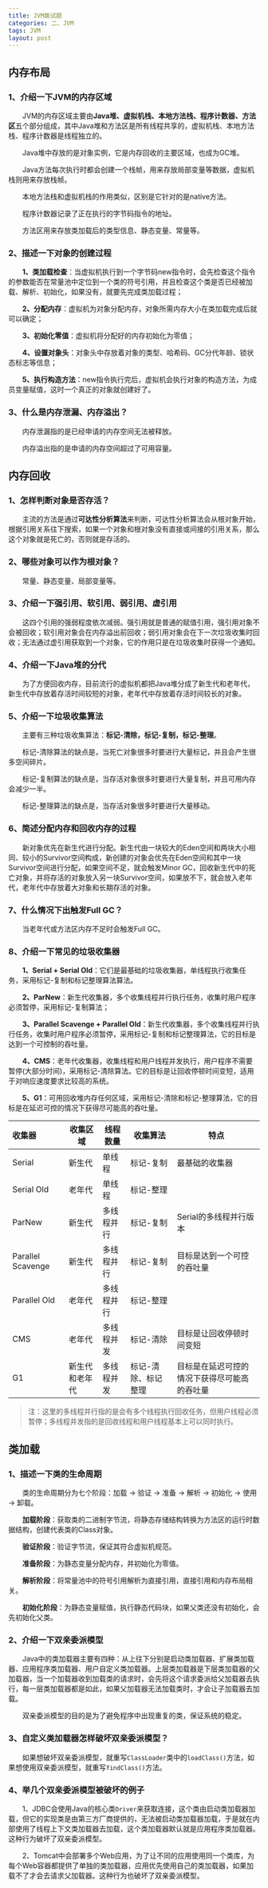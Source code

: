 ```yaml
---
title: JVM面试题
categories: 二、JVM
tags: JVM
layout: post
---
```




## 内存布局

### 1、介绍一下JVM的内存区域

　　JVM的内存区域主要由**Java堆、虚拟机栈、本地方法栈、程序计数器、方法区**五个部分组成，其中Java堆和方法区是所有线程共享的，虚拟机栈、本地方法栈、程序计数器是线程独立的。

　　Java堆中存放的是对象实例，它是内存回收的主要区域，也成为GC堆。

　　Java方法每次执行时都会创建一个栈帧，用来存放局部变量等数据，虚拟机栈则用来存放栈帧。

　　本地方法栈和虚拟机栈的作用类似，区别是它针对的是native方法。

　　程序计数器记录了正在执行的字节码指令的地址。

　　方法区用来存放类加载后的类型信息、静态变量、常量等。

### 2、描述一下对象的创建过程

　　**1、类加载检查**：当虚拟机执行到一个字节码new指令时，会先检查这个指令的参数能否在常量池中定位到一个类的符号引用，并且检查这个类是否已经被加载、解析、初始化，如果没有，就要先完成类加载过程；

　　**2、分配内存**：虚拟机为对象分配内存，对象所需内存大小在类加载完成后就可以确定；

　　**3、初始化零值**：虚拟机将分配好的内存初始化为零值；

　　**4、设置对象头**：对象头中存放着对象的类型、哈希码、GC分代年龄、锁状态标志等信息；

　　**5、执行构造方法**：new指令执行完后，虚拟机会执行对象的构造方法，为成员变量赋值，这时一个真正的对象就创建好了。

### 3、什么是内存泄漏、内存溢出？

　　内存泄漏指的是已经申请的内存空间无法被释放。

　　内存溢出指的是申请的内存空间超过了可用容量。

## 内存回收

### 1、怎样判断对象是否存活？

　　主流的方法是通过**可达性分析算法**来判断，可达性分析算法会从根对象开始，根据引用关系往下搜索，如果一个对象和根对象没有直接或间接的引用关系，那么这个对象就是死亡的，否则就是存活的。

### 2、哪些对象可以作为根对象？

　　常量、静态变量、局部变量等。

### 3、介绍一下强引用、软引用、弱引用、虚引用

　　这四个引用的强弱程度依次减弱。强引用就是普通的赋值引用，强引用对象不会被回收；软引用对象会在内存溢出前回收；弱引用对象会在下一次垃圾收集时回收；无法通过虚引用获取到一个对象，它的作用只是在垃圾收集时获得一个通知。

### 4、介绍一下Java堆的分代

　　为了方便回收内存，目前流行的虚拟机都把Java堆分成了新生代和老年代，新生代中存放着存活时间较短的对象，老年代中存放着存活时间较长的对象。

### 5、介绍一下垃圾收集算法

　　主要有三种垃圾收集算法：**标记-清除，标记-复制，标记-整理**。

　　标记-清除算法的缺点是，当死亡对象很多时要进行大量标记，并且会产生很多空间碎片。

　　标记-复制算法的缺点是，当存活对象很多时要进行大量复制，并且可用内存会减少一半。

　　标记-整理算法的缺点是，当存活对象很多时要进行大量移动。

### 6、简述分配内存和回收内存的过程

　　新对象优先在新生代进行分配。新生代由一块较大的Eden空间和两块大小相同、较小的Survivor空间构成，新创建的对象会优先在Eden空间和其中一块Survivor空间进行分配，如果空间不足，就会触发Minor GC，回收新生代中的死亡对象，并将存活的对象放入另一块Survivor空间，如果放不下，就会放入老年代，老年代中存放着大对象和长期存活的对象。

### 7、什么情况下出触发Full GC？

　　当老年代或方法区内存不足时会触发Full GC。

### 8、介绍一下常见的垃圾收集器

　　**1、Serial + Serial Old**：它们是最基础的垃圾收集器，单线程执行收集任务，采用标记-复制和标记整理算法算法。

　　**2、ParNew**：新生代收集器，多个收集线程并行执行任务，收集时用户程序必须暂停，采用标记-复制算法；

　　**3、Parallel Scavenge + Parallel Old**：新生代收集器，多个收集线程并行执行任务，收集时用户程序必须暂停，采用标记-复制和标记整理算法，它的目标是达到一个可控制的吞吐量。

　　**4、CMS**：老年代收集器，收集线程和用户线程并发执行，用户程序不需要暂停(大部分时间)，采用标记-清除算法。它的目标是让回收停顿时间变短，适用于对响应速度要求比较高的系统。

　　**5、G1**：可用回收堆内存任何区域，采用标记-清除和标记-整理算法，它的目标是在延迟可控的情况下获得尽可能高的吞吐量。

| 收集器            | 收集区域       | 线程数量   | 收集算法            | 特点                                         |
| :---------------- | -------------- | ---------- | ------------------- | -------------------------------------------- |
| Serial            | 新生代         | 单线程     | 标记-复制           | 最基础的收集器                               |
| Serial Old        | 老年代         | 单线程     | 标记-整理           |                                              |
| ParNew            | 新生代         | 多线程并行 | 标记-复制           | Serial的多线程并行版本                       |
| Parallel Scavenge | 新生代         | 多线程并行 | 标记-复制           | 目标是达到一个可控的吞吐量                   |
| Parallel Old      | 老年代         | 多线程并行 | 标记-整理           |                                              |
| CMS               | 老年代         | 多线程并发 | 标记-清除           | 目标是让回收停顿时间变短                     |
| G1                | 新生代和老年代 | 多线程并发 | 标记-清除、标记整理 | 目标是在延迟可控的情况下获得尽可能高的吞吐量 |

> 注：这里的多线程并行指的是会有多个线程执行回收任务，但用户线程必须暂停；多线程并发指的是回收线程和用户线程基本上可以同时执行。

## 类加载

### 1、描述一下类的生命周期

　　类的生命周期分为七个阶段：加载 -> 验证 -> 准备 -> 解析 -> 初始化 -> 使用 -> 卸载。

　　**加载阶段**：获取类的二进制字节流，将静态存储结构转换为方法区的运行时数据结构，创建代表类的Class对象。

　　**验证阶段**：验证字节流，保证其符合虚拟机规范。

　　**准备阶段**：为静态变量分配内存，并初始化为零值。

　　**解析阶段**：将常量池中的符号引用解析为直接引用，直接引用和内存布局相关。

　　**初始化阶段**：为静态变量赋值，执行静态代码块，如果父类还没有初始化，会先初始化父类。

### 2、介绍一下双亲委派模型

　　Java中的类加载器主要有四种：从上往下分别是启动类加载器、扩展类加载器、应用程序类加载器、用户自定义类加载器。上层类加载器是下层类加载器的父加载器，当一个加载器收到加载类的请求时，会先将这个请求委派给父加载器去执行，每一层类加载器都是如此，如果父加载器无法加载类时，才会让子加载器去加载。

　　双亲委派模型的目的是为了避免程序中出现重复的类，保证系统的稳定。

### 3、自定义类加载器怎样破坏双亲委派模型？

　　如果想破坏双亲委派模型，就重写`ClassLoader`类中的`loadClass()`方法，如果想使用双亲委派模型，就重写`findClass()`方法。

### 4、举几个双亲委派模型被破坏的例子

　　1、JDBC会使用Java的核心类`Driver`来获取连接，这个类由启动类加载器加载，但它的实现类是由第三方厂商提供的，无法被启动类加载器加载，于是就在内部使用了线程上下文类加载器去加载，这个类加载器默认就是应用程序类加载器。这种行为破坏了双亲委派模型。

　　2、Tomcat中会部署多个Web应用，为了让不同的应用使用同一个类库，为每个Web容器都提供了单独的类加载器，应用优先使用自己的类加载器，如果加载不了才会去请求父加载器。这种行为也破坏了双亲委派模型。



